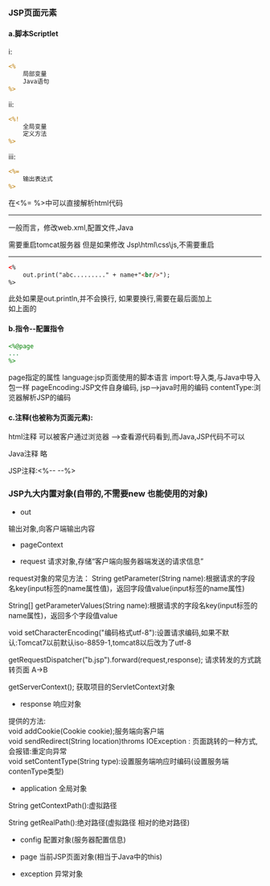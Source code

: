 ### JSP页面元素

#### a.脚本Scriptlet

i:
```jsp
<%
    局部变量
    Java语句
%>
```
ii:
```jsp
<%!
    全局变量
    定义方法
%>
```
iii:
```jsp
<%=
    输出表达式
%>
```

在<%= %>中可以直接解析html代码

---

一般而言，修改web.xml,配置文件,Java 

需要重启tomcat服务器 但是如果修改 Jsp\html\css\js,不需要重启

---
```html
<%
    out.print("abc........." + name+"<br/>");
%>
```
此处如果是out.println,并不会换行,
如果要换行,需要在最后面加上<br/>
如上面的

#### b.指令--配置指令
```jsp
<%@page
...
%>
```
page指定的属性
language:jsp页面使用的脚本语言
import:导入类,与Java中导入包一样
pageEncoding:JSP文件自身编码, jsp-->java时用的编码
contentType:浏览器解析JSP的编码


#### c.注释(也被称为页面元素):
html注释 可以被客户通过浏览器 -->查看源代码看到,而Java,JSP代码不可以

Java注释 略

JSP注释:<%-- --%>



### JSP九大内置对象(自带的,不需要new 也能使用的对象)
- out

输出对象,向客户端输出内容

- pageContext


- request
请求对象,存储“客户端向服务器端发送的请求信息”

request对象的常见方法：
String getParameter(String name):根据请求的字段名key(input标签的name属性值)，返回字段值value(input标签的name属性)

String[] getParameterValues(String name):根据请求的字段名key(input标签的name属性)，返回多个字段值value

void setCharacterEncoding("编码格式utf-8"):设置请求编码,如果不默认:Tomcat7以前默认iso-8859-1,tomcat8以后改为了utf-8

getRequestDispatcher("b.jsp").forward(request,response); 请求转发的方式跳转页面 A->B

getServerContext(); 获取项目的ServletContext对象

- response 响应对象

提供的方法:
<br>
void addCookie(Cookie cookie);服务端向客户端<br>
void sendRedirect(String location)throms IOException : 页面跳转的一种方式,会报错:重定向异常<br>
void setContentType(String type):设置服务端响应时编码(设置服务端contenType类型)

- application 全局对象

String getContextPath():虚拟路径

String getRealPath():绝对路径(虚拟路径 相对的绝对路径)



- config 配置对象(服务器配置信息)

- page 当前JSP页面对象(相当于Java中的this)

- exception 异常对象



  

